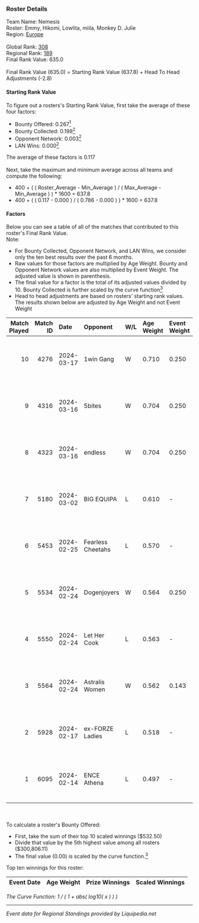 ### Roster Details<br />
Team Name: Nemesis<br />
Roster: Emmy, Hikomi, Lowlita, miila, Monkey D. Julie<br />
Region: [Europe]( ../standings_europe.md)<br />
<br />
Global Rank: [308](../standings_global.md)<br />
Regional Rank: [189]( ../standings_europe.md)<br />
Final Rank Value:  635.0<br />
<br />
Final Rank Value (635.0) = Starting Rank Value (637.8) + Head To Head Adjustments (-2.8)<br />

#### Starting Rank Value<br />
To figure out a rosters's Starting Rank Value, first take the average of these four factors:<br />
- Bounty Offered: 0.267[<sup>1</sup>](#table2)
- Bounty Collected: 0.198[<sup>2</sup>](#table1)
- Opponent Network: 0.003[<sup>2</sup>](#table1)
- LAN Wins: 0.000[<sup>2</sup>](#table1)

The average of these factors is 0.117<br />
<br />
Next, take the maximum and minimum average across all teams and compute the following:<br />
- 400 + ( ( Roster_Average - Min_Average ) / ( Max_Average - Min_Average ) ) * 1600 = 637.8
- 400 + ( ( 0.117 - 0.000 ) / ( 0.786 - 0.000 ) ) * 1600 = 637.8


#### Factors<br />
Below you can see a table of all of the matches that contributed to this roster's Final Rank Value.<br />
Note:<br />

- For Bounty Collected, Opponent Network, and LAN Wins, we consider only the ten best results over the past 6 months.
- Raw values for those factors are multiplied by Age Weight. Bounty and Opponent Network values are also multiplied by Event Weight. The adjusted value is shown in parenthesis.
- The final value for a factor is the total of its adjusted values divided by 10. Bounty Collected is further scaled by the curve function[<sup>3</sup>](#curveFunction)
- Head to head adjustments are based on rosters' starting rank values. The results shown below are adjusted by Age Weight and not Event Weight
<span id="table1"></span><br />


| Match Played | Match ID | Date       | Opponent          | W/L | Age Weight | Event Weight | Bounty Collected | Opponent Network | LAN Wins  | H2H Adj. | Roster                                        |
| -: | -: | :- | :- | :- | :- | :- | :- | :- | :- | -: | :- |
|           10 |     4276 | 2024-03-17 | 1win Gang         | W   | 0.710      | 0.250        | 0.004 (0.001)    | 0.118 (0.021)    | 0 (0.000) |    11.88 | Emmy, Hikomi, Lowlita, miila, Monkey D. Julie |
|            9 |     4316 | 2024-03-16 | 5bites            | W   | 0.704      | 0.250        | 0.000 (0.000)    | 0.019 (0.003)    | 0 (0.000) |     6.77 | Emmy, Hikomi, Lowlita, miila, Monkey D. Julie |
|            8 |     4323 | 2024-03-16 | endless           | W   | 0.704      | 0.250        | 0.000 (0.000)    | 0.003 (0.000)    | 0 (0.000) |     5.14 | Emmy, Hikomi, Lowlita, miila, Monkey D. Julie |
|            7 |     5180 | 2024-03-02 | BIG EQUIPA        | L   | 0.610      | -            | -                | -                | -         |    -7.16 | amyb, Emmy, Gaba, Lowlita, Monkey D. Julie    |
|            6 |     5453 | 2024-02-25 | Fearless Cheetahs | L   | 0.570      | -            | -                | -                | -         |    -7.37 | amyb, Emmy, Gaba, Lowlita, Monkey D. Julie    |
|            5 |     5534 | 2024-02-24 | Dogenjoyers       | W   | 0.564      | 0.250        | 0.000 (0.000)    | 0.000 (0.000)    | 0 (0.000) |     3.85 | amyb, Emmy, Gaba, Lowlita, Monkey D. Julie    |
|            4 |     5550 | 2024-02-24 | Let Her Cook      | L   | 0.563      | -            | -                | -                | -         |   -10.82 | amyb, Emmy, Gaba, Lowlita, Monkey D. Julie    |
|            3 |     5564 | 2024-02-24 | Astralis Women    | W   | 0.562      | 0.143        | 0.003 (0.000)    | 0.054 (0.004)    | 0 (0.000) |     9.12 | amyb, Emmy, Gaba, Lowlita, Monkey D. Julie    |
|            2 |     5928 | 2024-02-17 | ex-FORZE Ladies   | L   | 0.518      | -            | -                | -                | -         |    -7.09 | amyb, Emmy, Gaba, Lowlita, Monkey D. Julie    |
|            1 |     6095 | 2024-02-14 | ENCE Athena       | L   | 0.497      | -            | -                | -                | -         |    -7.10 | amyb, Emmy, Gaba, Lowlita, Monkey D. Julie    |

<br />
<span id="table2"></span><br />
To calculate a roster's Bounty Offered:<br />

- First, take the sum of their top 10 scaled winnings ($532.50)
- Divide that value by the 5th highest value among all rosters ($300,806.11)
- The final value (0.00) is scaled by the curve function.[<sup>3</sup>](#curveFunction)

Top ten winnings for this roster:<br />

| Event Date | Age Weight | Prize Winnings | Scaled Winnings |
| :- | -: | :- | :- |


<span id="curveFunction"></span>_The Curve Function: 1 / ( 1 + abs( log10( x ) ) )_<br />

---
_Event data for Regional Standings provided by Liquipedia.net_<br />
